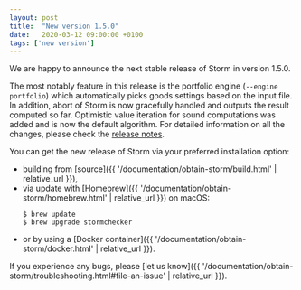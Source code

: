 ```yaml
---
layout: post
title:  "New version 1.5.0"
date:   2020-03-12 09:00:00 +0100
tags: ['new version']
---
```


We are happy to announce the next stable release of Storm in version 1.5.0.
<!--more-->

The most notably feature in this release is the portfolio engine (`--engine portfolio`) which automatically picks goods settings based on the input file.
In addition, abort of Storm is now gracefully handled and outputs the result computed so far.
Optimistic value iteration for sound computations was added and is now the default algorithm.
For detailed information on all the changes, please check the [release notes](https://github.com/moves-rwth/storm/releases/tag/1.5.0).

You can get the new release of Storm via your preferred installation option:
- building from [source]({{ '/documentation/obtain-storm/build.html' | relative_url }}),
- via update with [Homebrew]({{ '/documentation/obtain-storm/homebrew.html' | relative_url }}) on macOS:
  ```console
  $ brew update
  $ brew upgrade stormchecker
  ```
- or by using a [Docker container]({{ '/documentation/obtain-storm/docker.html' | relative_url }}).

If you experience any bugs, please [let us know]({{ '/documentation/obtain-storm/troubleshooting.html#file-an-issue' | relative_url }}).
